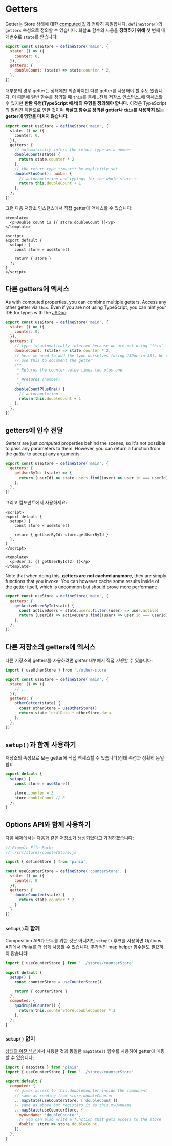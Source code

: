 # Getters

<VueSchoolLink
  href="https://vueschool.io/lessons/getters-in-pinia"
  title="Learn all about getters in Pinia"
/>

Getter는 Store 상태에 대한 [computed 값](https://v3.vuejs.org/guide/reactivity-computed-watchers.html#computed-values)과 정확히 동일합니다. `defineStore()`의 `getters` 속성으로 정의할 수 있습니다. 화살표 함수의 사용을 **장려하기 위해** 첫 번째 매개변수로 `state`를 받습니다:

```js
export const useStore = defineStore('main', {
  state: () => ({
    counter: 0,
  }),
  getters: {
    doubleCount: (state) => state.counter * 2,
  },
})
```

대부분의 경우 getter는 상태에만 의존하지만 다른 getter를 사용해야 할 수도 있습니다. 이 때문에 일반 함수를 정의할 때 `this`를 통해 _전체 저장소 인스턴스_에 액세스할 수 있지만 **반환 유형(TypeScript 에서)의 유형을 정의해야 합니다**. 이것은 TypeScript의 알려진 제한으로 인한 것이며 **화살표 함수로 정의된 getter나 `this`를 사용하지 않는 getter에 영향을 미치지 않습니다**:

```ts
export const useStore = defineStore('main', {
  state: () => ({
    counter: 0,
  }),
  getters: {
    // automatically infers the return type as a number
    doubleCount(state) {
      return state.counter * 2
    },
    // the return type **must** be explicitly set
    doublePlusOne(): number {
      // autocompletion and typings for the whole store ✨
      return this.doubleCount + 1
    },
  },
})
```

그런 다음 저장소 인스턴스에서 직접 getter에 액세스할 수 있습니다:

```vue
<template>
  <p>Double count is {{ store.doubleCount }}</p>
</template>

<script>
export default {
  setup() {
    const store = useStore()

    return { store }
  },
}
</script>
```

## 다른 getters에 엑서스

As with computed properties, you can combine multiple getters. Access any other getter via `this`. Even if you are not using TypeScript, you can hint your IDE for types with the [JSDoc](https://jsdoc.app/tags-returns.html):

```js
export const useStore = defineStore('main', {
  state: () => ({
    counter: 0,
  }),
  getters: {
    // type is automatically inferred because we are not using `this`
    doubleCount: (state) => state.counter * 2,
    // here we need to add the type ourselves (using JSDoc in JS). We can also
    // use this to document the getter
    /**
     * Returns the counter value times two plus one.
     *
     * @returns {number}
     */
    doubleCountPlusOne() {
      // autocompletion ✨
      return this.doubleCount + 1
    },
  },
})
```

## getters에 인수 전달

_Getters_ are just _computed_ properties behind the scenes, so it's not possible to pass any parameters to them. However, you can return a function from the _getter_ to accept any arguments:

```js
export const useStore = defineStore('main', {
  getters: {
    getUserById: (state) => {
      return (userId) => state.users.find((user) => user.id === userId)
    },
  },
})
```

그리고 컴포넌트에서 사용하세요:

```vue
<script>
export default {
  setup() {
    const store = useStore()

    return { getUserById: store.getUserById }
  },
}
</script>

<template>
  <p>User 2: {{ getUserById(2) }}</p>
</template>
```

Note that when doing this, **getters are not cached anymore**, they are simply functions that you invoke. You can however cache some results inside of the getter itself, which is uncommon but should prove more performant:

```js
export const useStore = defineStore('main', {
  getters: {
    getActiveUserById(state) {
      const activeUsers = state.users.filter((user) => user.active)
      return (userId) => activeUsers.find((user) => user.id === userId)
    },
  },
})
```

## 다른 저장소의 getters에 엑서스

다른 저장소의 getters를 사용하려면 _getter_ 내부에서 직접 *사용*할 수 있습니다:

```js
import { useOtherStore } from './other-store'

export const useStore = defineStore('main', {
  state: () => ({
    // ...
  }),
  getters: {
    otherGetter(state) {
      const otherStore = useOtherStore()
      return state.localData + otherStore.data
    },
  },
})
```

## `setup()`과 함께 사용하기

저장소의 속성으로 모든 getter에 직접 액세스할 수 있습니다(상태 속성과 정확히 동일함):

```js
export default {
  setup() {
    const store = useStore()

    store.counter = 3
    store.doubleCount // 6
  },
}
```

## Options API와 함께 사용하기

<VueSchoolLink
  href="https://vueschool.io/lessons/access-pinia-getters-in-the-options-api"
  title="Access Pinia Getters via the Options API"
/>

다음 예제에서는 다음과 같은 저장소가 생성되었다고 가정하겠습니다:

```js
// Example File Path:
// ./src/stores/counterStore.js

import { defineStore } from 'pinia',

const useCounterStore = defineStore('counterStore', {
  state: () => ({
    counter: 0
  }),
  getters: {
    doubleCounter(state) {
      return state.counter * 2
    }
  }
})
```

### `setup()`과 함께

Composition API가 모두를 위한 것은 아니지만 `setup()` 후크를 사용하면 Options API에서 Pinia를 더 쉽게 사용할 수 있습니다. 추가적인 map helper 함수들도 필요하지 않습니다!

```js
import { useCounterStore } from '../stores/counterStore'

export default {
  setup() {
    const counterStore = useCounterStore()

    return { counterStore }
  },
  computed: {
    quadrupleCounter() {
      return this.counterStore.doubleCounter * 2
    },
  },
}
```

### `setup()` 없이

[상태의 이전 섹션](./state.md#options-api)에서 사용한 것과 동일한 `mapState()` 함수를 사용하여 getter에 매핑할 수 있습니다:

```js
import { mapState } from 'pinia'
import { useCounterStore } from '../stores/counterStore'

export default {
  computed: {
    // gives access to this.doubleCounter inside the component
    // same as reading from store.doubleCounter
    ...mapState(useCounterStore, ['doubleCount'])
    // same as above but registers it as this.myOwnName
    ...mapState(useCounterStore, {
      myOwnName: 'doubleCounter',
      // you can also write a function that gets access to the store
      double: store => store.doubleCount,
    }),
  },
}
```
